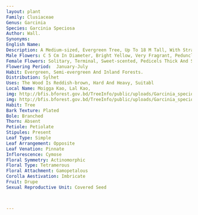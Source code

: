 ```yaml
---
layout: plant
Family: Clusiaceae
Genus: Garcinia
Species: Garcinia Speciosa
Author: Wall.
Synonyms: 
English Name: 
Description: A Medium-sized, Evergreen Tree, Up To 18 M Tall, With Straight Trunk And C 1.5 M In Girth, Young Branchlets Slightly 4-angled, Pretty, Cinnamoneous, Bark Thin, Greyish-black, Exudes Pale Yellow Or Yellow Latex. Leaves Simple, 15-35 Ã— 5-10 Cm, Oblong Or Elliptic-oblong, Leathery, Shiny, Narrowed At Both Ends, Petioles 1.2-2.5 Cm Long, Thick, Angular. 
Male Flowers: C 5 Cm In Diameter, Bright Yellow, Very Fragrant, Peduncles Slender, Longer Than The Petioles, Pedicels More Than 1 Cm Long, Stout, Sepals 4, C 1 Cm Broad, Slightly Unequal, Outer 2 Ovate, Inner 2 Reniform, Concave, Fleshy, Petals 4, C 2 Cm Long, Stamens Numerous, In 4 Short, C 5 Mm Long, Confluent At The Base, Filaments Short, Anthers Oblong, 2-celled, Dehiscence Longitudinally, Rudimentary Styles Short, Thick, Columnar, Stigma Large, Convex, Lobed. 
Female Flowers: Solitary, Terminal, Sweet-scented, Pedicels Thick And Short, Sepals And Petals Longer Than The Male Flowers, Ovary Subglobular. Fruit A Berry, C 5 Cm In Diameter, Globose, Bright Red, Apiculate, With Persistent Hardened Stigma And Thickened Sepals, Colourless, Pulpy Within, Acidic Or Sweet In Taste.
Flowering Period:  January-July
Habit: Evergreen, Semi-evergreen And Inland Forests.
Distribution: Sylhet
Uses: The Wood Is Reddish-brown, Hard And Heavy, Suitabl
Local Name: Moigga Kao, Lal Kao, 
img: http://bfis.bforest.gov.bd/TreeInfo/public/uploads/Garcinia_speciosa.jpg
img: http://bfis.bforest.gov.bd/TreeInfo/public/uploads/Garcinia_speciosa1.jpg
Habit: Tree
Bark Texture: Plated
Bole: Branched
Thorn: Absent
Petiole: Petiolate
Stipules: Present
Leaf Type: Simple
Leaf Arrangement: Opposite
Leaf Venation: Pinnate
Inflorescence: Cymose
Floral Symmetry: Actinomorphic
Floral Type: Tetramerous
Floral Attachment: Gamopetalous
Corolla Aestivation: Imbricate
Fruit: Drupe
Sexual Reproductive Unit: Covered Seed



---
```


